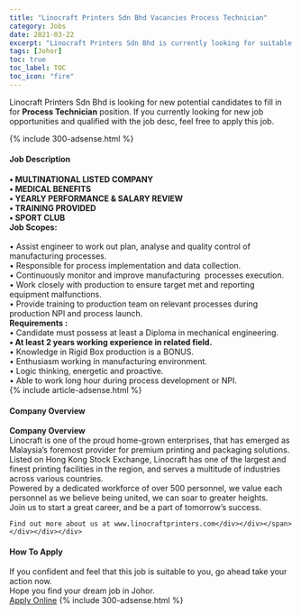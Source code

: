 ```yaml
---
title: "Linocraft Printers Sdn Bhd Vacancies Process Technician" 
category: Jobs 
date: 2021-03-22 
excerpt: "Linocraft Printers Sdn Bhd is currently looking for suitable person to fill in the Process Technician which based in Johor" 
tags: [Johor] 
toc: true 
toc_label: TOC 
toc_icon: "fire" 
--- 
```


<p>Linocraft Printers Sdn Bhd is looking for new potential candidates to fill in for <b>Process Technician</b> position. If you currently looking for new job opportunities and qualified with the job desc, feel free to apply this job.
</p>{% include 300-adsense.html %} 
<div><div><h4>Job Description</h4></div><div><div><span><div><div><div><strong>&#8226; MULTINATIONAL LISTED COMPANY<br>&#8226; MEDICAL BENEFITS<br>&#8226; YEARLY PERFORMANCE &amp; SALARY REVIEW</strong></div><div><strong>&#8226; TRAINING PROVIDED</strong><br><strong>&#8226; SPORT CLUB</strong></div><div><strong>Job Scopes:</strong></div><div><br>&#8226; Assist engineer to work out plan, analyse and quality control of manufacturing processes.<br>&#8226; Responsible for process implementation and data collection.<br>&#8226; Continuously monitor and improve manufacturing&#160; processes execution.<br>&#8226; Work closely with production to ensure target met and reporting equipment malfunctions.<br>&#8226; Provide training to production team on relevant processes during production NPI and process launch.</div><div><strong>Requirements :&#160;</strong></div><div>&#8226; Candidate must possess at least a&#160;Diploma in mechanical engineering.</div><div><strong>&#8226; At least 2 years working experience in related field.</strong></div><div>&#8226; Knowledge in Rigid Box production is a BONUS.</div><div>&#8226; Enthusiasm working in manufacturing environment.</div><div>&#8226; Logic thinking, energetic and proactive.<br>&#8226; Able to work long hour during process development or NPI.</div></div></div></span></div></div></div> 
{% include article-adsense.html %} 
<div><div><h4>Company Overview</h4></div><div><div><span><div><div>
<strong>Company Overview</strong></div>
<div>
<div>
		Linocraft is one of the proud home-grown enterprises, that has emerged as Malaysia&#8217;s foremost provider for premium printing and packaging solutions.</div>
<div>
		Listed on Hong Kong Stock Exchange, Linocraft has one of the largest and finest printing facilities in the region, and serves a multitude of industries across various countries.</div>
<div>
		Powered by a dedicated workforce of over 500 personnel, we value each personnel as we believe being united, we can soar to greater heights.</div>
<div>
		Join us to start a great career, and be a part of tomorrow&#8217;s success.</div>
	
	Find out more about us at www.linocraftprinters.com</div></div></span></div></div></div> 
#### How To Apply 
If you confident and feel that this job is suitable to you, go ahead take your action now. <br/> 
Hope you find your dream job in Johor. <br/> 
<a href="https://www.jobstreet.com.my/en/job/process-technician-4507033?jobId=jobstreet-my-job-4507033&" class="btn btn--info" target="_blank" rel="nofollow noopenner">Apply Online</a> 
{% include 300-adsense.html %} 